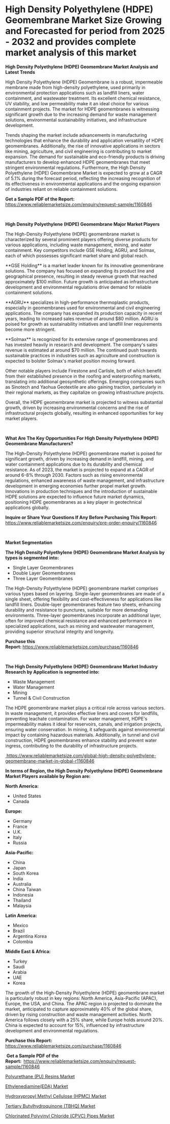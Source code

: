 <p><h1>High Density Polyethylene (HDPE) Geomembrane Market Size Growing and Forecasted for period from 2025 - 2032 and provides complete market analysis of this market</h1></p><p><strong>High Density Polyethylene (HDPE) Geomembrane Market Analysis and Latest Trends</strong></p>
<p><p>High Density Polyethylene (HDPE) Geomembrane is a robust, impermeable membrane made from high-density polyethylene, used primarily in environmental protection applications such as landfill liners, water containment, and wastewater treatment. Its excellent chemical resistance, UV stability, and low permeability make it an ideal choice for various containment projects. The market for HDPE geomembranes is witnessing significant growth due to the increasing demand for waste management solutions, environmental sustainability initiatives, and infrastructure development.</p><p>Trends shaping the market include advancements in manufacturing technologies that enhance the durability and application versatility of HDPE geomembranes. Additionally, the rise of innovative applications in sectors like mining, agriculture, and civil engineering is contributing to market expansion. The demand for sustainable and eco-friendly products is driving manufacturers to develop enhanced HDPE geomembranes that meet stringent environmental regulations. Furthermore, the High Density Polyethylene (HDPE) Geomembrane Market is expected to grow at a CAGR of 5.1% during the forecast period, reflecting the increasing recognition of its effectiveness in environmental applications and the ongoing expansion of industries reliant on reliable containment solutions.</p></p>
<p><strong>Get a Sample PDF of the Report:&nbsp;</strong> <a href="https://www.reliablemarketsize.com/enquiry/request-sample/1160846?utm_campaign=1832&utm_medium=2&utm_source=Github&utm_content=ia&utm_term=02042025&utm_id=high-density-polyethylene-hdpe-geomembrane">https://www.reliablemarketsize.com/enquiry/request-sample/1160846</a></p>
<p>&nbsp;</p>
<p><strong>High Density Polyethylene (HDPE) Geomembrane Major Market Players</strong></p>
<p><p>The High-Density Polyethylene (HDPE) geomembrane market is characterized by several prominent players offering diverse products for various applications, including waste management, mining, and water containment. Key competitors include GSE Holding, AGRU, and Solmax, each of which possesses significant market share and global reach.</p><p>**GSE Holding** is a market leader known for its innovative geomembrane solutions. The company has focused on expanding its product line and geographical presence, resulting in steady revenue growth that reached approximately $100 million. Future growth is anticipated as infrastructure development and environmental regulations drive demand for reliable containment solutions.</p><p>**AGRU** specializes in high-performance thermoplastic products, especially in geomembranes used for environmental and civil engineering applications. The company has expanded its production capacity in recent years, leading to increased sales revenue of around $80 million. AGRU is poised for growth as sustainability initiatives and landfill liner requirements become more stringent.</p><p>**Solmax** is recognized for its extensive range of geomembranes and has invested heavily in research and development. The company's sales revenue is estimated at around $70 million. The continued push towards sustainable practices in industries such as agriculture and construction is expected to bolster Solmax's market position moving forward.</p><p>Other notable players include Firestone and Carlisle, both of which benefit from their established presence in the roofing and waterproofing markets, translating into additional geosynthetic offerings. Emerging companies such as Sinotech and Yaohua Geotextile are also gaining traction, particularly in their regional markets, as they capitalize on growing infrastructure projects.</p><p>Overall, the HDPE geomembrane market is projected to witness substantial growth, driven by increasing environmental concerns and the rise of infrastructural projects globally, resulting in enhanced opportunities for key market players.</p></p>
<p>&nbsp;</p>
<p><strong>What Are The Key Opportunities For High Density Polyethylene (HDPE) Geomembrane Manufacturers?</strong></p>
<p><p>The High-Density Polyethylene (HDPE) geomembrane market is poised for significant growth, driven by increasing demand in landfill, mining, and water containment applications due to its durability and chemical resistance. As of 2023, the market is projected to expand at a CAGR of around 6-8% through 2030. Factors such as rising environmental regulations, enhanced awareness of waste management, and infrastructure development in emerging economies further propel market growth. Innovations in production techniques and the introduction of sustainable HDPE solutions are expected to influence future market dynamics, positioning HDPE geomembranes as a key player in geotechnical applications globally.</p></p>
<p><strong>Inquire or Share Your Questions If Any Before Purchasing This Report:</strong> <a href="https://www.reliablemarketsize.com/enquiry/pre-order-enquiry/1160846?utm_campaign=1832&utm_medium=2&utm_source=Github&utm_content=ia&utm_term=02042025&utm_id=high-density-polyethylene-hdpe-geomembrane">https://www.reliablemarketsize.com/enquiry/pre-order-enquiry/1160846</a></p>
<p>&nbsp;</p>
<p><strong>Market Segmentation</strong></p>
<p><strong>The High Density Polyethylene (HDPE) Geomembrane Market Analysis by types is segmented into:</strong></p>
<p><ul><li>Single Layer Geomembranes</li><li>Double Layer Geomembranes</li><li>Three Layer Geomembranes</li></ul></p>
<p><p>The High-Density Polyethylene (HDPE) geomembrane market comprises various types based on layering. Single-layer geomembranes are made of a single sheet, offering flexibility and cost-effectiveness for applications like landfill liners. Double-layer geomembranes feature two sheets, enhancing durability and resistance to punctures, suitable for more demanding environments. Three-layer geomembranes incorporate an additional layer, often for improved chemical resistance and enhanced performance in specialized applications, such as mining and wastewater management, providing superior structural integrity and longevity.</p></p>
<p><strong>Purchase this Report:&nbsp;</strong><a href="https://www.reliablemarketsize.com/purchase/1160846?utm_campaign=1832&utm_medium=2&utm_source=Github&utm_content=ia&utm_term=02042025&utm_id=high-density-polyethylene-hdpe-geomembrane">https://www.reliablemarketsize.com/purchase/1160846</a></p>
<p>&nbsp;</p>
<p><strong>The High Density Polyethylene (HDPE) Geomembrane Market Industry Research by Application is segmented into:</strong></p>
<p><ul><li>Waste Management</li><li>Water Management</li><li>Mining</li><li>Tunnel & Civil Construction</li></ul></p>
<p><p>The HDPE geomembrane market plays a critical role across various sectors. In waste management, it provides effective liners and covers for landfills, preventing leachate contamination. For water management, HDPE's impermeability makes it ideal for reservoirs, canals, and irrigation projects, ensuring water conservation. In mining, it safeguards against environmental impact by containing hazardous materials. Additionally, in tunnel and civil construction, HDPE geomembranes enhance stability and prevent water ingress, contributing to the durability of infrastructure projects.</p></p>
<p><a href="https://www.reliablemarketsize.com/global-high-density-polyethylene-geomembrane-market-in-global-r1160846?utm_campaign=1832&utm_medium=2&utm_source=Github&utm_content=ia&utm_term=02042025&utm_id=high-density-polyethylene-hdpe-geomembrane">&nbsp;https://www.reliablemarketsize.com/global-high-density-polyethylene-geomembrane-market-in-global-r1160846</a></p>
<p><strong>In terms of Region, the High Density Polyethylene (HDPE) Geomembrane Market Players available by Region are:</strong></p>
<p>
    <p> <strong> North America: </strong>
        <ul>
            <li>United States</li>
            <li>Canada</li>
        </ul>
        </p> 
    <p> <strong> Europe: </strong>
        <ul>
            <li>Germany</li>
            <li>France</li>
            <li>U.K.</li>
            <li>Italy</li>
            <li>Russia</li>
        </ul>
        </p> 
    <p> <strong> Asia-Pacific: </strong>
        <ul>
            <li>China</li>
            <li>Japan</li>
            <li>South Korea</li>
            <li>India</li>
            <li>Australia</li>
            <li>China Taiwan</li>
            <li>Indonesia</li>
            <li>Thailand</li>
            <li>Malaysia</li>
        </ul>
        </p> 
    <p> <strong> Latin America: </strong>
        <ul>
            <li>Mexico</li>
            <li>Brazil</li>
            <li>Argentina Korea</li>
            <li>Colombia</li>
        </ul>
        </p> 
    <p> <strong> Middle East & Africa: </strong>
        <ul>
            <li>Turkey</li>
            <li>Saudi</li>
            <li>Arabia</li>
            <li>UAE</li>
            <li>Korea</li>
        </ul>
    </p>
    </p>
<p><p>The growth of the High-Density Polyethylene (HDPE) geomembrane market is particularly robust in key regions: North America, Asia-Pacific (APAC), Europe, the USA, and China. The APAC region is projected to dominate the market, anticipated to capture approximately 40% of the global share, driven by rising construction and waste management activities. North America follows closely with a 25% share, while Europe holds around 20%. China is expected to account for 15%, influenced by infrastructure development and environmental regulations.</p></p>
<p><strong>Purchase this Report: </strong><a href="https://www.reliablemarketsize.com/purchase/1160846?utm_campaign=1832&utm_medium=2&utm_source=Github&utm_content=ia&utm_term=02042025&utm_id=high-density-polyethylene-hdpe-geomembrane">https://www.reliablemarketsize.com/purchase/1160846</a></p>
<p>&nbsp;<strong>Get a Sample PDF of the Report:&nbsp;&nbsp;</strong><a href="https://www.reliablemarketsize.com/enquiry/request-sample/1160846?utm_campaign=1832&utm_medium=2&utm_source=Github&utm_content=ia&utm_term=02042025&utm_id=high-density-polyethylene-hdpe-geomembrane">https://www.reliablemarketsize.com/enquiry/request-sample/1160846</a></p>
<p><strong></strong></p>
<p><p><a href="https://github.com/nsmifidget3/Market-Research-Report-List-1/blob/main/polyurethane-pu-resins-market.md?utm_campaign=1832&utm_medium=2&utm_source=Github&utm_content=ia&utm_term=02042025&utm_id=high-density-polyethylene-hdpe-geomembrane">Polyurethane (PU) Resins Market</a></p><p><a href="https://github.com/lotoahshaiek/Market-Research-Report-List-1/blob/main/ethylenediamineeda-market.md?utm_campaign=1832&utm_medium=2&utm_source=Github&utm_content=ia&utm_term=02042025&utm_id=high-density-polyethylene-hdpe-geomembrane">Ethylenediamine(EDA) Market</a></p><p><a href="https://github.com/wiltsdeenyuw/Market-Research-Report-List-1/blob/main/hydroxypropyl-methyl-cellulose-hpmc-market.md?utm_campaign=1832&utm_medium=2&utm_source=Github&utm_content=ia&utm_term=02042025&utm_id=high-density-polyethylene-hdpe-geomembrane">Hydroxypropyl Methyl Cellulose (HPMC) Market</a></p><p><a href="https://github.com/orlinvisonju/Market-Research-Report-List-1/blob/main/tertiary-butylhydroquinone-tbhq-market.md?utm_campaign=1832&utm_medium=2&utm_source=Github&utm_content=ia&utm_term=02042025&utm_id=high-density-polyethylene-hdpe-geomembrane">Tertiary Butylhydroquinone (TBHQ) Market</a></p><p><a href="https://github.com/fabrehugessf/Market-Research-Report-List-1/blob/main/chlorinated-polyvinyl-chloride-cpvc-pipes-market.md?utm_campaign=1832&utm_medium=2&utm_source=Github&utm_content=ia&utm_term=02042025&utm_id=high-density-polyethylene-hdpe-geomembrane">Chlorinated Polyvinyl Chloride (CPVC) Pipes Market</a></p></p>